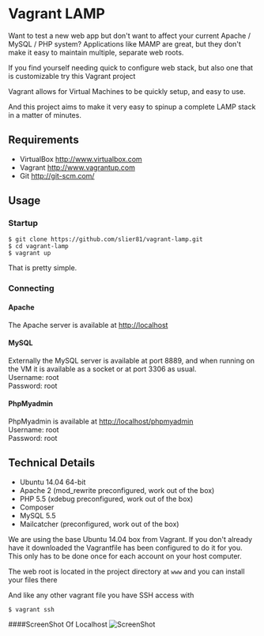 Vagrant LAMP
============

Want to test a new web app but don't want to affect your current Apache / MySQL / PHP system?
Applications like MAMP are great, but they don't make it easy to maintain multiple, separate
web roots.

If you find yourself needing quick to configure web stack, but also one that is customizable try this Vagrant project

Vagrant allows for Virtual Machines to be quickly setup, and easy to use.

And this project aims to make it very easy to spinup a complete LAMP stack in a matter of minutes.

Requirements
------------
* VirtualBox <http://www.virtualbox.com>
* Vagrant <http://www.vagrantup.com>
* Git <http://git-scm.com/>

Usage
-----

### Startup
	$ git clone https://github.com/slier81/vagrant-lamp.git
	$ cd vagrant-lamp
	$ vagrant up

That is pretty simple.

### Connecting

#### Apache
The Apache server is available at <http://localhost>

#### MySQL
Externally the MySQL server is available at port 8889, and when running on the VM it is available as a socket or at port 3306 as usual.  
Username: root  
Password: root

#### PhpMyadmin
PhpMyadmin is available at <http://localhost/phpmyadmin>  
Username: root  
Password: root

Technical Details
-----------------
* Ubuntu 14.04 64-bit
* Apache 2 (mod_rewrite preconfigured, work out of the box)
* PHP 5.5 (xdebug preconfigured, work out of the box)
* Composer
* MySQL 5.5
* Mailcatcher (preconfigured, work out of the box)

We are using the base Ubuntu 14.04 box from Vagrant. If you don't already have it downloaded
the Vagrantfile has been configured to do it for you. This only has to be done once
for each account on your host computer.

The web root is located in the project directory at `www` and you can install your files there

And like any other vagrant file you have SSH access with

	$ vagrant ssh  

####ScreenShot Of Localhost
![ScreenShot](http://i.imgur.com/EDHyAdM.png)

